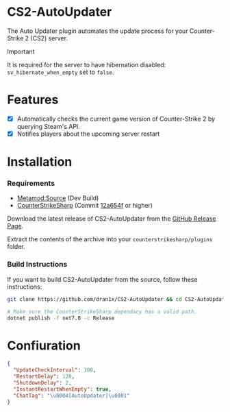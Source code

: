 # CS2-AutoUpdater
 The Auto Updater plugin automates the update process for your Counter-Strike 2 (CS2) server.
 > [!IMPORTANT]  
 > It is required for the server to have hibernation disabled: `sv_hibernate_when_empty` set to `false`.

# Features
 - [x] Automatically checks the current game version of Counter-Strike 2 by querying Steam's API.
 - [x] Notifies players about the upcoming server restart

# Installation

 ### Requirements

  - [Metamod:Source](https://www.sourcemm.net/downloads.php/?branch=master) (Dev Build)
  - [CounterStrikeSharp](https://github.com/roflmuffin/CounterStrikeSharp) (Commit [12a654f](https://github.com/roflmuffin/CounterStrikeSharp/actions/runs/6782595525) or higher)

  Download the latest release of CS2-AutoUpdater from the [GitHub Release Page](https://github.com/dran1x/CS2-AutoUpdater/release).

  Extract the contents of the archive into your `counterstrikesharp/plugins` folder.

 ### Build Instructions

  If you want to build CS2-AutoUpdater from the source, follow these instructions:

  ```bash
  git clone https://github.com/dran1x/CS2-AutoUpdater && cd CS2-AutoUpdater

  # Make sure the CounterStrikeSharp dependacy has a valid path.
  dotnet publish -f net7.0 -c Release 
  ```

# Confiuration
 ```json
 {
   "UpdateCheckInterval": 300,
   "RestartDelay": 120,
   "ShutdownDelay": 2,
   "InstantRestartWhenEmpty": true,
   "ChatTag": "\u0004[AutoUpdater]\u0001"
 }
 ```

